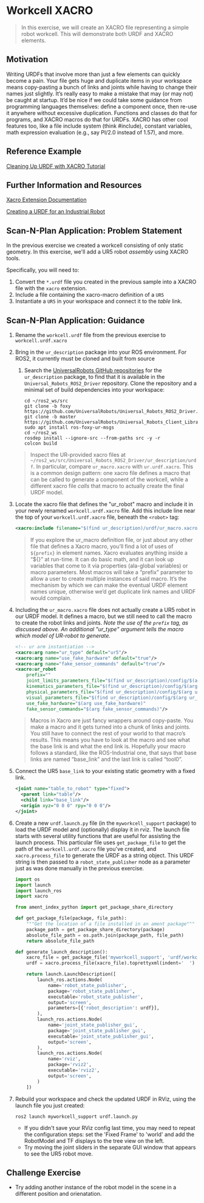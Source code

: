 # Workcell XACRO
>In this exercise, we will create an XACRO file representing a simple robot workcell. This will demonstrate both URDF and XACRO elements.


## Motivation
Writing URDFs that involve more than just a few elements can quickly become a pain. Your file gets huge and duplicate items in your workspace means copy-pasting a bunch of links and joints while having to change their names just slightly. It’s really easy to make a mistake that may (or may not) be caught at startup. 
It’d be nice if we could take some guidance from programming languages themselves: define a component once, then re-use it anywhere without excessive duplication. Functions and classes do that for programs, and XACRO macros do that for URDFs. XACRO has other cool features too, like a file include system (think #include), constant variables, math expression evaluation (e.g., say PI/2.0 instead of 1.57), and more. 

## Reference Example

[Cleaning Up URDF with XACRO Tutorial](http://wiki.ros.org/urdf/Tutorials/Using%20Xacro%20to%20Clean%20Up%20a%20URDF%20File)

## Further Information and Resources

[Xacro Extension Documentation](http://wiki.ros.org/xacro)

[Creating a URDF for an Industrial Robot](http://wiki.ros.org/Industrial/Tutorials/Create%20a%20URDF%20for%20an%20Industrial%20Robot)

## Scan-N-Plan Application: Problem Statement
In the previous exercise we created a workcell consisting of only static geometry. In this exercise, we'll add a UR5 robot _assembly_ using XACRO tools.

Specifically, you will need to:
 1. Convert the `*.urdf` file you created in the previous sample into a XACRO file with the `xacro` extension.
 1. Include a file containing the xacro-macro definition of a `UR5`
 1. Instantiate a `UR5` in your workspace and connect it to the _table_ link.

## Scan-N-Plan Application: Guidance
 1. Rename the `workcell.urdf` file from the previous exercise to `workcell.urdf.xacro`

 1. Bring in the `ur_description` package into your ROS environment. For ROS2, it currently must be cloned and built from source

    1. Search the [UniversalRobots GitHub repositories](https://github.com/UniversalRobots) for the `ur_description` package, to find that it is available in the `Universal_Robots_ROS2_Driver` repository.  Clone the repository and a minimal set of build dependencies into your workspace:

       ```
       cd ~/ros2_ws/src
       git clone -b foxy https://github.com/UniversalRobots/Universal_Robots_ROS2_Driver.git
       git clone -b master https://github.com/UniversalRobots/Universal_Robots_Client_Library.git
       sudo apt install ros-foxy-ur-msgs
       cd ~/ros2_ws
       rosdep install --ignore-src --from-paths src -y -r
       colcon build
       ```

    > Inspect the UR-provided xacro files at `~/ros2_ws/src/Universal_Robots_ROS2_Driver/ur_description/urdf`.  In particular, compare `ur_macro.xacro` with `ur.urdf.xacro`.  This is a common design pattern: one xacro file defines a macro that can be called to generate a component of the workcell, while a different xacro file _calls_ that macro to actually create the final URDF model.

 1. Locate the xacro file that defines the "ur_robot" macro and include it in your newly renamed `workcell.urdf.xacro` file.  Add this include line near the top of your `workcell.urdf.xacro` file, beneath the `<robot>` tag:

    ``` xml
    <xacro:include filename="$(find ur_description)/urdf/ur_macro.xacro"/>
    ```

    >If you explore the ur_macro definition file, or just about any other file that defines a Xacro macro, you’ll find a lot of uses of `${prefix}` in element names. Xacro evaluates anything inside a “${}” at run-time. It can do basic math, and it can look up variables that come to it via properties (ala-global variables) or macro parameters. Most macros will take a “prefix” parameter to allow a user to create multiple instances of said macro. It’s the mechanism by which we can make the eventual URDF element names unique, otherwise we’d get duplicate link names and URDF would complain.

 1. Including the `ur_macro.xacro` file does not actually create a UR5 robot in our URDF model.  It defines a macro, but we still need to call the macro to create the robot links and joints.  _Note the use of the `prefix` tag, as discussed above.  An additional "ur_type" argument tells the macro which model of UR-robot to generate._

    ``` xml
    <!-- ur arm instantiation -->
    <xacro:arg name="ur_type" default="ur5"/>
    <xacro:arg name="use_fake_hardware" default="true"/>
    <xacro:arg name="fake_sensor_commands" default="true"/>
    <xacro:ur_robot
        prefix=""
        joint_limits_parameters_file="$(find ur_description)/config/$(arg ur_type)/joint_limits.yaml"
        kinematics_parameters_file="$(find ur_description)/config/$(arg ur_type)/default_kinematics.yaml"
        physical_parameters_file="$(find ur_description)/config/$(arg ur_type)/physical_parameters.yaml"
        visual_parameters_file="$(find ur_description)/config/$(arg ur_type)/visual_parameters.yaml"
        use_fake_hardware="$(arg use_fake_hardware)"
        fake_sensor_commands="$(arg fake_sensor_commands)"/>
    ```

    >Macros in Xacro are just fancy wrappers around copy-paste. You make a macro and it gets turned into a chunk of links and joints. You still have to connect the rest of your world to that macro’s results. This means you have to look at the macro and see what the base link is and what the end link is. Hopefully your macro follows a standard, like the ROS-Industrial one, that says that base links are named “base_link” and the last link is called “tool0”.

 1. Connect the UR5 `base_link` to your existing static geometry with a fixed link.

    ``` xml
    <joint name="table_to_robot" type="fixed">
      <parent link="table"/>
      <child link="base_link"/>
      <origin xyz="0 0 0" rpy="0 0 0"/>
    </joint>
    ```

 1. Create a new `urdf.launch.py` file (in the `myworkcell_support` package) to load the URDF model and (optionally) display it in rviz. The launch file starts with several utility functions that are useful for assisting the launch process. This particular file uses `get_package_file` to get the path of the `workcell.urdf.xacro` file you've created, and `xacro.process_file` to generate the URDF as a string object. This URDF string is then passed to a `robot_state_publisher` node as a parameter just as was done manually in the previous exercise.

    ```py
    import os
    import launch
    import launch_ros
    import xacro
    
    from ament_index_python import get_package_share_directory
    
    def get_package_file(package, file_path):
        """Get the location of a file installed in an ament package"""
        package_path = get_package_share_directory(package)
        absolute_file_path = os.path.join(package_path, file_path)
        return absolute_file_path
    
    def generate_launch_description():
        xacro_file = get_package_file('myworkcell_support', 'urdf/workcell.urdf.xacro')
        urdf = xacro.process_file(xacro_file).toprettyxml(indent='  ')
    
        return launch.LaunchDescription([
            launch_ros.actions.Node(
                name='robot_state_publisher',
                package='robot_state_publisher',
                executable='robot_state_publisher',
                output='screen',
                parameters=[{'robot_description': urdf}],
            ),
            launch_ros.actions.Node(
                name='joint_state_publisher_gui',
                package='joint_state_publisher_gui',
                executable='joint_state_publisher_gui',
                output='screen',
            ),
            launch_ros.actions.Node(
                name='rviz',
                package='rviz2',
                executable='rviz2',
                output='screen',
            )
        ])
    ```

 1. Rebuild your workspace and check the updated URDF in RViz, using the launch file you just created:

    `ros2 launch myworkcell_support urdf.launch.py`

    * If you didn't save your RViz config last time, you may need to repeat the configuration steps: set the 'Fixed Frame' to 'world' and add the RobotModel and TF displays to the tree view on the left.
    * Try moving the joint sliders in the separate GUI window that appears to see the UR5 robot move.

## Challenge Exercise
* Try adding another instance of the robot model in the scene in a different position and orienatation. 
